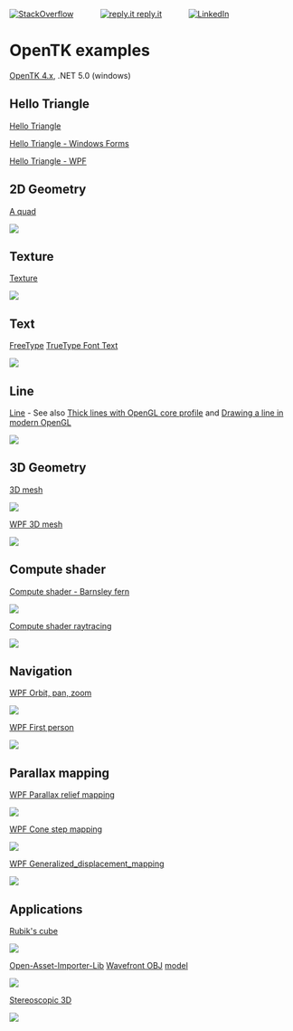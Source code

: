 [![StackOverflow](https://stackexchange.com/users/flair/7322082.png)](https://stackoverflow.com/users/5577765/rabbid76?tab=profile) &nbsp;&nbsp;&nbsp;&nbsp;&nbsp;&nbsp;&nbsp;&nbsp;&nbsp;&nbsp; [![reply.it](resource/logo/Repl_it_logo_80.png) reply.it](https://repl.it/repls/folder/PyGame%20Examples) &nbsp;&nbsp;&nbsp;&nbsp;&nbsp;&nbsp;&nbsp;&nbsp;&nbsp;&nbsp; [![LinkedIn](https://img.shields.io/badge/LinkedIn-0077B5?style=for-the-badge&logo=linkedin&logoColor=white)](https://www.linkedin.com/in/gernot-steinegger/)
# OpenTK examples

[OpenTK 4.x](https://opentk.net/), .NET 5.0 (windows)

## Hello Triangle

[Hello Triangle](https://github.com/Rabbid76/c_sharp_opengl/tree/master/OpenTK_hello_triangle)

[Hello Triangle - Windows Forms](https://github.com/Rabbid76/c_sharp_opengl/tree/master/OpenTK_hello_triangle_windows_forms)

[Hello Triangle - WPF](https://github.com/Rabbid76/c_sharp_opengl/tree/master/OpenTK_hello_triangle_WPF)

## 2D Geometry

[A quad](https://github.com/Rabbid76/c_sharp_opengl/tree/master/OpenTK_example_1)

[![](doc/image/OpenTK_example_1.png)](https://github.com/Rabbid76/c_sharp_opengl/tree/master/OpenTK_example_1)

## Texture

[Texture](https://github.com/Rabbid76/c_sharp_opengl/tree/master/OpenTK_example_3)

[![](doc/image/OpenTK_example_3.png)](https://github.com/Rabbid76/c_sharp_opengl/tree/master/OpenTK_example_3)

## Text

[FreeType](https://www.freetype.org/) [TrueType Font Text](https://github.com/Rabbid76/c_sharp_opengl/tree/master/OpenTK_example_5)

[![](doc/image/OpenTK_example_5.png)](https://github.com/Rabbid76/c_sharp_opengl/tree/master/OpenTK_example_5)

## Line

[Line](https://github.com/Rabbid76/c_sharp_opengl/tree/master/OpenTK_lines) - See also [Thick lines with OpenGL core profile](https://github.com/Rabbid76/graphics-snippets/blob/master/documentation/thick_line_shader.md) and [Drawing a line in modern OpenGL](https://stackoverflow.com/questions/60440682/drawing-a-line-in-modern-opengl/60440937#60440937)  

[![](doc/image/OpenTK_lines.png)](https://github.com/Rabbid76/c_sharp_opengl/tree/master/OpenTK_lines)

## 3D Geometry

[3D mesh](https://github.com/Rabbid76/c_sharp_opengl/tree/master/OpenTK_example_3)

[![](doc/image/OpenTK_example_2.png)](https://github.com/Rabbid76/c_sharp_opengl/tree/master/OpenTK_example_2)

[WPF 3D mesh](https://github.com/Rabbid76/c_sharp_opengl/tree/master/OpenTK_WPF_example_1)

[![](doc/image/OpenTK_WPF_example_1.png)](https://github.com/Rabbid76/c_sharp_opengl/tree/master/OpenTK_WPF_example_1)

## Compute shader

[Compute shader - Barnsley fern](https://github.com/Rabbid76/c_sharp_opengl/tree/master/OpenTK_example_4)

[![](doc/image/OpenTK_example_4.png)](https://github.com/Rabbid76/c_sharp_opengl/tree/master/OpenTK_example_4)

[Compute shader raytracing](https://github.com/Rabbid76/c_sharp_opengl/tree/master/OpenTK_compute_raytracing)

[![](doc/image/OpenTK_compute_raytracing.png)](https://github.com/Rabbid76/c_sharp_opengl/tree/master/OpenTK_compute_raytracing)

## Navigation

[WPF Orbit, pan, zoom](https://github.com/Rabbid76/c_sharp_opengl/tree/master/OpenTK_orbit)

[![](doc/image/OpenTK_controls_orbit.png)](https://github.com/Rabbid76/c_sharp_opengl/tree/master/OpenTK_orbit)

[WPF First person](https://github.com/Rabbid76/c_sharp_opengl/tree/master/OpenTK_controls_firstperson)

[![](doc/image/OpenTK_controls_firstperson.png)](https://github.com/Rabbid76/c_sharp_opengl/tree/master/OpenTK_controls_firstperson)

## Parallax mapping

[WPF Parallax relief mapping](https://github.com/Rabbid76/c_sharp_opengl/tree/master/OpenTK_parallax_relief_mapping)

[![](doc/image/OpenTK_parallax_relief_mapping.png)](https://github.com/Rabbid76/c_sharp_opengl/tree/master/OpenTK_parallax_relief_mapping)

[WPF Cone step mapping](https://github.com/Rabbid76/c_sharp_opengl/tree/master/OpenTK_parallax_cone_step_mapping)

[![](doc/image/OpenTK_parallax_cone_step_mapping.png)](https://github.com/Rabbid76/c_sharp_opengl/tree/master/OpenTK_parallax_cone_step_mapping)

[WPF Generalized_displacement_mapping](https://github.com/Rabbid76/c_sharp_opengl/tree/master/OpenTK_parallax_generalized_displacement_mapping)

[![](doc/image/OpenTK_generalized_displacement_mapping.png)](https://github.com/Rabbid76/c_sharp_opengl/tree/master/OpenTK_parallax_generalized_displacement_mapping)

## Applications

[Rubik's cube](https://github.com/Rabbid76/c_sharp_opengl/tree/master/OpenTK_rubiks)

[![](doc/image/OpenTK_rubiks.png)](https://github.com/Rabbid76/c_sharp_opengl/tree/master/OpenTK_rubiks)

[Open-Asset-Importer-Lib](http://www.assimp.org/) [Wavefront OBJ](https://de.wikipedia.org/wiki/Wavefront_OBJ) [model](https://github.com/Rabbid76/c_sharp_opengl/tree/master/OpenTK_assimp_example_1)

[![](doc/image/OpenTK_assimp_example_1.png)](https://github.com/Rabbid76/c_sharp_opengl/tree/master/OpenTK_assimp_example_1)

[Stereoscopic 3D](https://github.com/Rabbid76/c_sharp_opengl/tree/master/OpenTK_stereoscopic_example_1)

[![](doc/image/OpenTK_stereoscopic_example_1_glass.png)](https://github.com/Rabbid76/c_sharp_opengl/tree/master/OpenTK_stereoscopic_example_1)